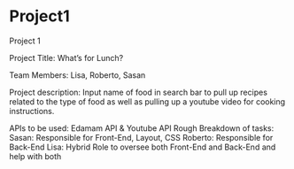 # Project1

Project 1

Project Title: What’s for Lunch?

Team Members: Lisa, Roberto, Sasan

Project description: Input name of food in search bar to pull up recipes related to the type of food as well as pulling up a youtube video for cooking instructions.

APIs to be used: Edamam API & Youtube API
Rough Breakdown of tasks: 
Sasan: Responsible for Front-End, Layout, CSS
Roberto: Responsible for Back-End
Lisa: Hybrid Role to oversee both Front-End and Back-End and help with both 
